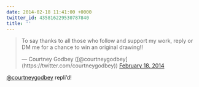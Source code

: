 ```yaml
---
date: 2014-02-18 11:41:00 +0000
twitter_id: 435816229530787840
title: ''
---
```


<blockquote class="twitter-tweet"><p lang="en" dir="ltr">To say thanks to all those who follow and support my work, reply or DM me for a chance to win an original drawing!!</p>&mdash; Courtney Godbey ([@courtneygodbey](https://twitter.com/courtneygodbey)) <a href="https://twitter.com/courtneygodbey/status/435779241213325312?ref_src=twsrc%5Etfw">February 18, 2014</a></blockquote>
<script async src="https://platform.twitter.com/widgets.js" charset="utf-8"></script>

[@courtneygodbey](https://twitter.com/courtneygodbey) repli’d!
